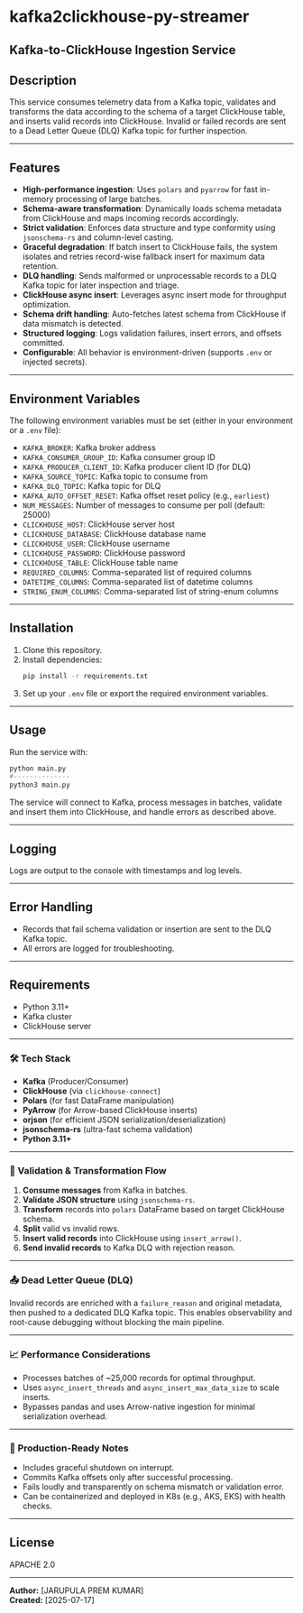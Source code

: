 # kafka2clickhouse-py-streamer
## Kafka-to-ClickHouse Ingestion Service

## Description

This service consumes telemetry data from a Kafka topic, validates and transforms the data according to the schema of a target ClickHouse table, and inserts valid records into ClickHouse. Invalid or failed records are sent to a Dead Letter Queue (DLQ) Kafka topic for further inspection.

---

## Features

- **High-performance ingestion**: Uses `polars` and `pyarrow` for fast in-memory processing of large batches.
- **Schema-aware transformation**: Dynamically loads schema metadata from ClickHouse and maps incoming records accordingly.
- **Strict validation**: Enforces data structure and type conformity using `jsonschema-rs` and column-level casting.
- **Graceful degradation**: If batch insert to ClickHouse fails, the system isolates and retries record-wise fallback insert for maximum data retention.
- **DLQ handling**: Sends malformed or unprocessable records to a DLQ Kafka topic for later inspection and triage.
- **ClickHouse async insert**: Leverages async insert mode for throughput optimization.
- **Schema drift handling**: Auto-fetches latest schema from ClickHouse if data mismatch is detected.
- **Structured logging**: Logs validation failures, insert errors, and offsets committed.
- **Configurable**: All behavior is environment-driven (supports `.env` or injected secrets).

---

## Environment Variables

The following environment variables must be set (either in your environment or a `.env` file):

- `KAFKA_BROKER`: Kafka broker address
- `KAFKA_CONSUMER_GROUP_ID`: Kafka consumer group ID
- `KAFKA_PRODUCER_CLIENT_ID`: Kafka producer client ID (for DLQ)
- `KAFKA_SOURCE_TOPIC`: Kafka topic to consume from
- `KAFKA_DLQ_TOPIC`: Kafka topic for DLQ
- `KAFKA_AUTO_OFFSET_RESET`: Kafka offset reset policy (e.g., `earliest`)
- `NUM_MESSAGES`: Number of messages to consume per poll (default: 25000)
- `CLICKHOUSE_HOST`: ClickHouse server host
- `CLICKHOUSE_DATABASE`: ClickHouse database name
- `CLICKHOUSE_USER`: ClickHouse username
- `CLICKHOUSE_PASSWORD`: ClickHouse password
- `CLICKHOUSE_TABLE`: ClickHouse table name
- `REQUIRED_COLUMNS`: Comma-separated list of required columns 
- `DATETIME_COLUMNS`: Comma-separated list of datetime columns 
- `STRING_ENUM_COLUMNS`: Comma-separated list of string-enum columns 

---

## Installation

1. Clone this repository.
2. Install dependencies:
    ```sh
    pip install -r requirements.txt
    ```
3. Set up your `.env` file or export the required environment variables.
---

## Usage

Run the service with:

```sh
python main.py 
#-------------- 
python3 main.py
```

The service will connect to Kafka, process messages in batches, validate and insert them into ClickHouse, and handle errors as described above.

---

## Logging

Logs are output to the console with timestamps and log levels.

---

## Error Handling

- Records that fail schema validation or insertion are sent to the DLQ Kafka topic.
- All errors are logged for troubleshooting.

---

## Requirements

- Python 3.11+
- Kafka cluster
- ClickHouse server

---

### 🛠️ Tech Stack

- **Kafka** (Producer/Consumer)
- **ClickHouse** (via `clickhouse-connect`)
- **Polars** (for fast DataFrame manipulation)
- **PyArrow** (for Arrow-based ClickHouse inserts)
- **orjson** (for efficient JSON serialization/deserialization)
- **jsonschema-rs** (ultra-fast schema validation)
- **Python 3.11+**

---

### 🧪 Validation & Transformation Flow

1. **Consume messages** from Kafka in batches.
2. **Validate JSON structure** using `jsonschema-rs`.
3. **Transform** records into `polars` DataFrame based on target ClickHouse schema.
4. **Split** valid vs invalid rows.
5. **Insert valid records** into ClickHouse using `insert_arrow()`.
6. **Send invalid records** to Kafka DLQ with rejection reason.

---

### 📤 Dead Letter Queue (DLQ)

Invalid records are enriched with a `failure_reason` and original metadata, then pushed to a dedicated DLQ Kafka topic. This enables observability and root-cause debugging without blocking the main pipeline.

---

### 📈 Performance Considerations

- Processes batches of ~25,000 records for optimal throughput.
- Uses `async_insert_threads` and `async_insert_max_data_size` to scale inserts.
- Bypasses pandas and uses Arrow-native ingestion for minimal serialization overhead.

---

### 🔐 Production-Ready Notes

- Includes graceful shutdown on interrupt.
- Commits Kafka offsets only after successful processing.
- Fails loudly and transparently on schema mismatch or validation error.
- Can be containerized and deployed in K8s (e.g., AKS, EKS) with health checks.

---

## License

APACHE 2.0

---

**Author:** [JARUPULA PREM KUMAR]  
**Created:** [2025-07-17]
